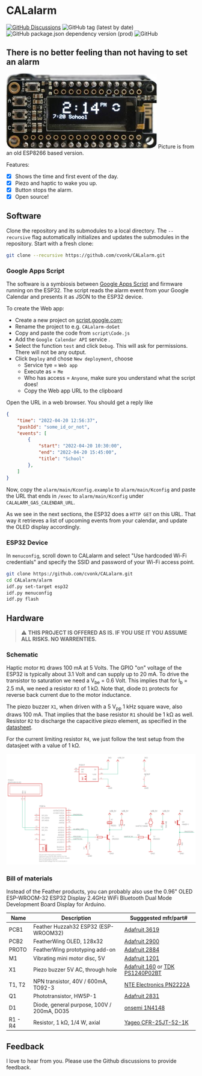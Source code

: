 # CALalarm

[![GitHub Discussions](https://img.shields.io/github/discussions/cvonk/CALalarm)](https://github.com/cvonk/CALalarm/discussions)
![GitHub tag (latest by date)](https://img.shields.io/github/v/tag/cvonk/CALalarm)
![GitHub package.json dependency version (prod)](https://img.shields.io/github/package-json/dependency-version/cvonk/CALalarm/esp-idf)
![GitHub](https://img.shields.io/github/license/cvonk/CALalarm)

## There is no better feeling than not having to set an alarm

![Assembled](media/assembled.jpg)
Picture is from an old ESP8266 based version.

Features:

  - [x] Shows the time and first event of the day.
  - [x] Piezo and haptic to wake you up.
  - [x] Button stops the alarm.
  - [x] Open source!

## Software

Clone the repository and its submodules to a local directory. The `--recursive` flag automatically initializes and updates the submodules in the repository.  Start with a fresh clone:

```bash
git clone --recursive https://github.com/cvonk/CALalarm.git
```

### Google Apps Script

The software is a symbiosis between [Google Apps Script](https://developers.google.com/apps-script/guides/web) and firmware running on the ESP32. The script reads the alarm event from your Google Calendar and presents it as JSON to the ESP32 device.

To create the Web app:
  - Create a new project on [script.google.com](https://script.google.com);
  - Rename the project to e.g. `CALalarm-doGet`
  - Copy and paste the code from `script\Code.js`
  - Add the `Google Calendar API` service .
  - Select the function `test` and click `Debug`. This will ask for permissions. There will not be any output.
  - Click `Deploy` and chose `New deployment`, choose
    - Service tye = `Web app`
    - Execute as = `Me`
    - Who has access = `Anyone`, make sure you understand what the script does!
    - Copy the Web app URL to the clipboard

Open the URL in a web browser. You should get a reply like
```json
{
    "time": "2022-04-20 12:56:37",
    "pushId": "some_id_or_not",
    "events": [
        { 
            "start": "2022-04-20 10:30:00",
            "end": "2022-04-20 15:45:00",
            "title": "School"
        },
    ]
}
```

Now, copy the `alarm/main/Kconfig.example` to `alarm/main/Kconfig` and paste the URL that ends in `/exec` to `alarm/main/Kconfig` under `CALALARM_GAS_CALENDAR_URL`.

As we see in the next sections, the ESP32 does a `HTTP GET` on this URL. That way it retrieves a list of upcoming events from your calendar, and update the OLED display accordingly.

### ESP32 Device

In `menuconfig`, scroll down to CALalarm and select "Use hardcoded Wi-Fi credentials" and specify the SSID and password of your Wi-Fi access point.

```bash
git clone https://github.com/cvonk/CALalarm.git
cd CALalarm/alarm
idf.py set-target esp32
idf.py menuconfig
idf.py flash
```

## Hardware

> :warning: **THIS PROJECT IS OFFERED AS IS. IF YOU USE IT YOU ASSUME ALL RISKS. NO WARRENTIES.**

### Schematic

Haptic motor `M1` draws 100 mA at 5 Volts.  The GPIO "on" voltage of the ESP32 is typically about 3.1 Volt and can supply up to 20 mA. To drive the transistor to saturation we need a V<sub>be</sub> = 0.6 Volt. This implies that for I<sub>b</sub> = 2.5 mA, we need a resistor `R3` of 1 k&ohm;. Note that, diode `D1` protects for reverse back current due to the motor inductance.

The piezo buzzer `X1`, when driven with a 5 V<sub>pp</sub> 1 kHz square wave, also draws 100 mA. That implies that the base resistor `R1` should be 1 k&ohm; as well. Resistor `R2` to discharge the capacitive piezo element, as specified in the [datasheet](https://product.tdk.com/en/system/files?file=dam/doc/product/sw_piezo/sw_piezo/piezo-buzzer/catalog/piezoelectronic_buzzer_ps_en.pdf).

For the current limiting resistor `R4`, we just follow the test setup from the datasjeet with a value of 1 k&ohm;. 

![Schematic](hardware/CALalarm-r1.svg)

### Bill of materials

Instead of the Feather products, you can probably also use the 0.96" OLED ESP-WROOM-32 ESP32 Display 2.4GHz WiFi Bluetooth Dual Mode Development Board Display for Arduino.

| Name          | Description                                             | Sugggested mfr/part#       |
|---------------|---------------------------------------------------------|----------------------------|
| PCB1          | Feather Huzzah32 ESP32 (ESP-WROOM32)                   | [Adafruit 3619](https://www.digikey.com/en/products/detail/adafruit-industries-llc/3619/8119806?s=N4IgTCBcDaIIIBMCGAzATgVwJYBcAEAzAGwCMAnCALoC%2BQA)
| PCB2          | FeatherWing OLED, 128x32                                | [Adafruit 2900](https://www.digikey.com/en/products/detail/adafruit-industries-llc/2900/5810890?s=N4IgTCBcDaIIIBMCGAzATgVwJYBcAEYAnAAzEgC6AvkA)
| PROTO         | FeatherWing prototyping add-on                          | [Adafruit 2884](https://www.digikey.com/en/products/detail/adafruit-industries-llc/2884/5777193?s=N4IgTCBcDaIIIBMCGAzATgVwJYBcAEYAHIQCwgC6AvkA)
| M1            | Vibrating mini motor disc, 5V                           | [Adafruit 1201](https://www.digikey.com/en/products/detail/adafruit-industries-llc/1201/5353637?s=N4IgTCBcDaIIIBMCGAzATgVwJYBcAEAjGAAwEgC6AvkA)
| X1            | Piezo buzzer 5V AC, through hole                 | [Adafruit 160](https://www.adafruit.com/product/160) or [TDK PS1240P02BT](https://www.digikey.com/en/products/detail/tdk-corporation/PS1240P02BT/935930)
| T1, T2        | NPN transistor, 40V / 600mA, TO92-3                     | [NTE Electronics PN2222A](https://www.digikey.com/en/products/detail/nte-electronics-inc/PN2222A/11655004)
| Q1            | Phototransistor, HW5P-1                                 | [Adafruit 2831](https://www.digikey.com/en/products/detail/adafruit-industries-llc/2831/8323990?s=N4IgTCBcDaIIIBMCGAzATgVwJYBcAEYAHAMwCMIAugL5A)
| D1            | Diode, general purpose, 100V / 200mA, DO35                     | [onsemi 1N4148](https://www.digikey.com/en/products/detail/onsemi/1N4148/458603)
| R1 - R4    | Resistor, 1 k&ohm;, 1/4 W, axial                           | [Yageo CFR-25JT-52-1K](https://www.digikey.com/en/products/detail/yageo/CFR-25JT-52-1K/13921014)


## Feedback

I love to hear from you. Please use the Github discussions to provide feedback.
